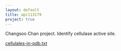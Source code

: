 ```yaml
---
layout: default
title: apc113179
project: true
---
```


Changsoo Chan project.  Identify cellulase active site.

[cellulales-in-pdb.txt](cellulases-in-pdb.txt)
